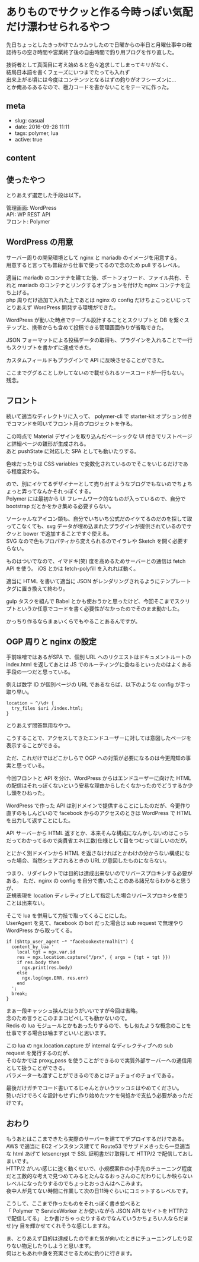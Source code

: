 # ありものでサクッと作る今時っぽい気配だけ漂わせられるやつ

先日ちょっとしたきっかけでムラムラしたので日曜からの半日と月曜仕事中の確認待ちの空き時間や営業終了後の自由時間で釣り用ブログを作り直した。

技術者として真面目に考え始めると色々追求してしまってキリがなく、  
結局日本語を書くフェーズにいつまでたっても入れず  
出来上がる頃には今度はコンテンツとなるはずの釣りがオフシーズンに…  
とか俺あるあるなので、極力コードを書かないことをテーマに作った。

## meta

- slug: casual
- date: 2016-09-28 11:11
- tags: polymer, lua
- active: true


## content

## 使ったやつ

とりあえず選定した手段は以下。

管理画面: WordPress  
API: WP REST API  
フロント: Polymer  

## WordPress の用意

サーバー周りの開発環境として nginx と mariadb のイメージを用意する。  
用意すると言っても普段から仕事で使ってるので念のため pull するレベル。

適当に mariadb のコンテナを建てた後、ポートフォワード、ファイル共有、それと mariadb のコンテナとリンクするオプションを付けた nginx コンテナを立ち上げる。  
php 周りだけ追加で入れた上であとは nginx の config だけちょこっといじってとりあえず WordPress 開発する環境ができた。

WordPress が動いた時点でテーブル設計することとスクリプトと DB を繋ぐステップと、携帯からも含めて投稿できる管理画面作りが省略できた。

JSON フォーマットによる投稿データの取得も、プラグインを入れることで一行もスクリプトを書かずに達成できた。

カスタムフィールドもプラグインで API に反映させることができた。

ここまでググることしかしてないので載せられるソースコードが一行もない。
残念。

## フロント

続いて適当なディレクトリに入って、 polymer-cli で starter-kit  オプション付きでコマンドを叩いてフロント用のプロジェクトを作る。

この時点で Material デザインを取り込んだベーシックな UI 付きでリストページと詳細ページの雛形が生成される。  
あと pushState に対応した SPA としても動いたりする。

色味だったりは CSS variables で変数化されているのでそこをいじるだけである程度変わる。

ので、別にイケてるデザイナーとして売り出すようなブログでもないのでちょちょっと弄ってなんかそれっぽくする。  
Polymer には最初から UI フレームワーク的なものが入っているので、自分で bootstrap だとかをかき集める必要すらない。  

ソーシャルなアイコン類も、自分でいちいち公式だのイケてるのだのを探して取ってこなくても、svg データが埋め込まれたプラグインが提供されているのでサクッと bower で追加することですぐ使える。  
SVG なので色もプロパティから変えられるのでイラレや Sketch を開く必要すらない。

ものはついでなので、イマドキ(笑) 度を高めるためサーバーとの通信は fetch API を使う。
iOS とかは fetch-polyfill を入れれば動く。  

適当に HTML を書いて適当に JSON がレンダリングされるようにテンプレートタグに置き換えて終わり。

gulp タスクを組んで Babel とかも使おうかと思ったけど、今回そこまでスクリプトというか任意でコードを書く必要性がなかったのでそのまま動かした。

かっちり作るならまぁいくらでもやることあるんですが。

## OGP 周りと nginx の設定

手前味噌ではあるがSPA で、個別 URL へのリクエストはドキュメントルートの index.html を返してあとは JS でのルーティングに委ねるといったのはよくある手段の一つだと思っている。

例えば数字 ID が個別ページの URL であるならば、以下のような config が手っ取り早い。

```
location ~ ^/\d+ {  
  try_files $uri /index.html;  
}
```

とりあえず問答無用なやつ。

こうすることで、アクセスしてきたエンドユーザーに対しては意図したページを表示することができる。

ただ、これだけではどこかしらで OGP への対策が必要になるのは今更周知の事実と思っている。

今回フロントと API を分け、WordPress からはエンドユーザーに向けた HTML の配信はそれっぽくないという安易な理由からしたくなかったのでどうするか少し頭をひねった。

WordPress で作った API は別ドメインで提供することにしたのだが、今更作り直すのもしんどいので facebook からのアクセスのときは WordPress で HTML を出力して返すことにした。

API サーバーから HTML 返すとか、本来そんな構成になんかしないのはこっちだってわかってるので突貫省エネ(工数)仕様として目をつむってほしいのだが。

とにかく別ドメインから HTML を返さなければとかわけの分からない構成になった場合、当然シェアされるときの URL が意図したものにならない。

つまり、リダイレクトでは目的は達成出来ないのでリバースプロキシする必要がある。
ただ、nginx の config を自分で書いたことのある諸兄ならわかると思うが、  
正規表現を location ディレティブとして指定した場合リバースプロキシを使うことは出来ない。

そこで lua を併用して力技で取ってくることにした。  
UserAgent を見て、facebook の bot だった場合は sub request で無理やり WordPress から取ってくる。

```
if ($http_user_agent ~* "facebookexternalhit") {  
  content_by_lua '   
    local tgt = ngx.var.id  
    res = ngx.location.capture("/prx", { args = {tgt = tgt }})  
    if res.body then  
      ngx.print(res.body)  
    else
      ngx.log(ngx.ERR, res.err)  
    end  
  ';  
  break;  
}
```

まぁ一段キャッシュ挟んだほうがいいですが今回は省略。  
念のため言うとこのままコピペしても動かないので。  
Redis の lua モジュールとかもあったりするので、もし似たような概念のことを仕事でする場合は噛ますといいと思います。

この lua の ngx.location.capture が internal なディレクティブへの sub request を発行するのだが、  
そのなかでは proxy_pass を使うことができるので実質外部サーバーへの通信用として扱うことができる。  
パラメーターも渡すことができるのであとはチョチョイのチョイである。

最後だけガチでコード書いてるじゃんとかいうツッコミはやめてください。  
勢いだけでろくな設計もせずに作り始めたツケを何処かで支払う必要があっただけです。

## おわり

もうあとはここまできたら実際のサーバーを建ててデプロイするだけである。  
AWS で適当に EC2 インスタンス建てて Route53 でサブドメきったら一旦適当な html あげて  letsencrypt で SSL 証明書だけ取得して HTTP/2 で配信しておしまいです。  
HTTP/2 がいい感じに速く動くせいで、小規模案件の小手先のチューニング程度だと工数的な考えで見つめてみるとたんなるおっさんのこだわりにしか映らないレベルになったりするのでちょっとおっさんはへこみます。  
夜中人が見てない時間に作業して次の日11時ぐらいにコミットするレベルです。

こうして、ここまで作ったものをそれっぽく書き並べると  
「 Polymer で ServiceWorker とか使いながら JSON API なサイトを HTTP/2 で配信してる」
とか書けちゃったりするのでなんていうかちょろい人ならだませ(ry 目を輝かせてくれそうな感じしますね。

ま、とりあえず目的は達成したのでまた気が向いたときにチューニングしたり足りない物足したりしようと思います。  
何はともあれ中身を充実させるために釣りに行きます。

